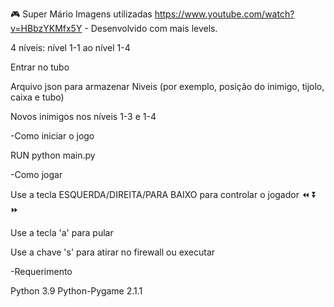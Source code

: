 🎮 Super Mário
Imagens utilizadas https://www.youtube.com/watch?v=HBbzYKMfx5Y - Desenvolvido com mais levels.


4 níveis: nível 1-1 ao nível 1-4

Entrar no tubo

Arquivo json para armazenar Niveis (por exemplo, posição do inimigo, tijolo, caixa e tubo)

Novos inimigos nos níveis 1-3 e 1-4



-Como iniciar o jogo

RUN python main.py


-Como jogar

Use a tecla ESQUERDA/DIREITA/PARA BAIXO para controlar o jogador ⏪ ⏬ ⏩

Use a tecla 'a' para pular

Use a chave 's' para atirar no firewall ou executar



-Requerimento



Python 3.9
Python-Pygame 2.1.1


